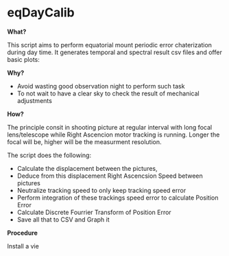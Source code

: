 # eqDayCalib

**What?**

This script aims to perform equatorial mount periodic error chaterization during day time.
It generates temporal and spectral result csv files and offer basic plots:



**Why?**

- Avoid wasting good observation night to perform such task
- To not wait to have a clear sky to check the result of mechanical adjustments

**How?**

The principle consit in shooting picture at regular interval with long focal lens/telescope while Right Ascencion motor tracking is running. 
Longer the focal will be, higher will be the measurment resolution.

The script does the following:
- Calculate the displacement between the pictures,
- Deduce from this displacement Right Ascencsion Speed between pictures
- Neutralize tracking speed to only keep tracking speed error
- Perform integration of these trackings speed error  to calculate Position Error
- Calculate Discrete Fourrier Transform of Position Error
- Save all that to CSV and Graph it

**Procedure**

Install a vie
